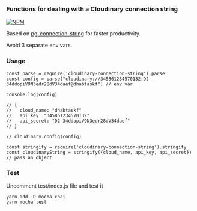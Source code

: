 ### Functions for dealing with a Cloudinary connection string

[![NPM](https://nodei.co/npm/cloudinary-connection-string.png?compact=true)](https://nodei.co/npm/cloudinary-connection-string/)

Based on [pg-connection-string](https://www.npmjs.com/package/pg-connection-string) for faster productivity.

Avoid 3 separate env vars.

### Usage

```
const parse = require('cloudinary-connection-string').parse
const config = parse("cloudinary://345861234570132:D2-34ddopiV9N3edr28dV34daef@dhabtaskf") // env var

console.log(config)

// {
//   cloud_name: "dhabtaskf"
//   api_key: "345861234570132"
//   api_secret: "D2-34ddopiV9N3edr28dV34daef"
// }

// cloudinary.config(config)
```

```
const stringify = require('cloudinary-connection-string').stringify
const cloudinaryString = stringify({cloud_name, api_key, api_secret}) // pass an object
```

### Test

Uncomment test/index.js file and test it

```
yarn add -D mocha chai
yarn mocha test
```
